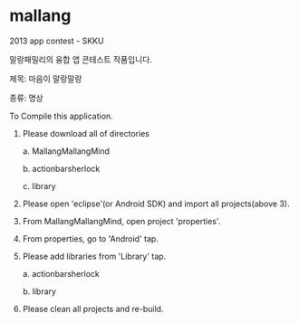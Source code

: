 mallang
=======

2013 app contest - SKKU

말랑패밀리의 융합 앱 콘테스트 작품입니다.

제목: 마음이 말랑말랑

종류: 명상


To Compile this application.

1. Please download all of directories

   a. MallangMallangMind
   
   b. actionbarsherlock
   
   c. library


2. Please open 'eclipse'(or Android SDK) and import all projects(above 3).


3. From MallangMallangMind, open project 'properties'.


4. From properties, go to 'Android' tap.


5. Please add libraries from 'Library' tap.

   a. actionbarsherlock
   
   b. library


6. Please clean all projects and re-build.
